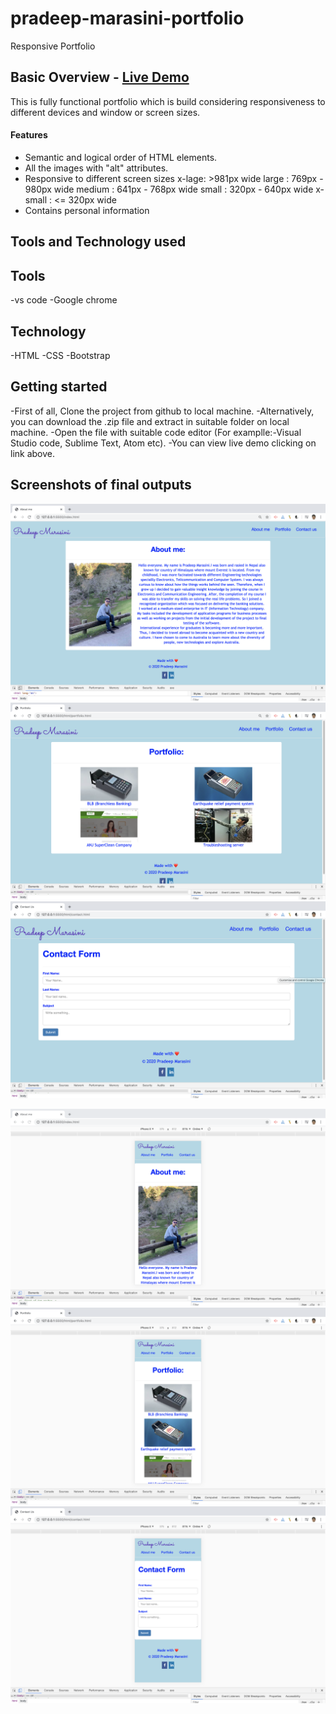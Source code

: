 # pradeep-marasini-portfolio
Responsive Portfolio


## Basic Overview - [Live Demo](https://marasinipradeep.github.io/pradeep-marasini-portfolio/)

This is fully functional  portfolio which is build considering responsiveness to different devices and window or screen sizes.

#### Features

- Semantic and logical order of HTML elements.
- All the images with "alt" attributes.
- Responsive to different screen sizes
 x-lage: >981px wide
 large : 769px - 980px wide
 medium : 641px - 768px wide
 small : 320px - 640px wide
 x-small : <= 320px wide
- Contains personal information



## Tools and Technology used

Tools
-----------
-vs code
-Google chrome

Technology
------------
-HTML
-CSS
-Bootstrap


## Getting started

-First of all, Clone the project from github to local machine.
-Alternatively, you can download the .zip file and extract in suitable folder on local machine. 
-Open the file with suitable code editor (For examplle:-Visual Studio code, Sublime Text, Atom etc).
-You can view live demo clicking on link above.

## Screenshots of final outputs
![About Me Full Screen](asset/images/screenshot/aboutextraLargeLandscape.png)
![Portfolio Full Screen](asset/images/screenshot/portfolioextraLargeLandscape.png)
![Contact Form Full Screen](asset/images/screenshot/contactextraLargeLandscape.png)

![About Me Small Screen](asset/images/screenshot/smallAbout.png)
![Portfolio Small Screen](asset/images/screenshot/smallPortfolio.png)
![Contact Form Small Screen](asset/images/screenshot/smallContactForm.png)
